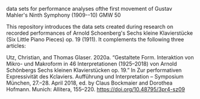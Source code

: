 data sets for performance analyses ofthe first movement of Gustav Mahler's Ninth Symphony (1909--10) GMW 50

This repository introduces the data sets created during research on recorded performances of Arnold Schoenberg's Sechs kleine Klavierstücke (Six Little Piano Pieces) op. 19 (1911). It complements the following three articles:

Utz, Christian, and Thomas Glaser. 2020a. “Gestaltete Form. Interaktion von Mikro- und Makroform in 46 Interpretationen (1925–2018) von Arnold Schönbergs Sechs kleinen Klavierstücken op. 19.” In Zur performativen Expressivität des Kclaviers. Aufführung und Interpretation – Symposium München, 27.–28. April 2018, ed. by Claus Bockmaier and Dorothea Hofmann. Munich: Allitera, 155–220. https://doi.org/10.48795/3pr4-sz09


